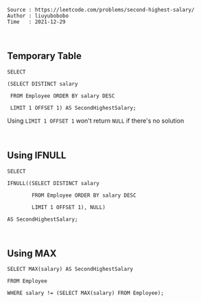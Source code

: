 ```
Source : https://leetcode.com/problems/second-highest-salary/
Author : liuyubobobo
Time   : 2021-12-29
```

<br/>

## Temporary Table

```MySQL
SELECT

(SELECT DISTINCT salary 

 FROM Employee ORDER BY salary DESC

 LIMIT 1 OFFSET 1) AS SecondHighestSalary;
```

Using ``LIMIT 1 OFFSET 1`` won't return ``NULL`` if there's no solution

<br/>

## Using IFNULL

```MySQL
SELECT

IFNULL((SELECT DISTINCT salary 

        FROM Employee ORDER BY salary DESC

        LIMIT 1 OFFSET 1), NULL) 
        
AS SecondHighestSalary;
```

<br/>

## Using MAX

```MySQL
SELECT MAX(salary) AS SecondHighestSalary

FROM Employee 
 
WHERE salary != (SELECT MAX(salary) FROM Employee);
```